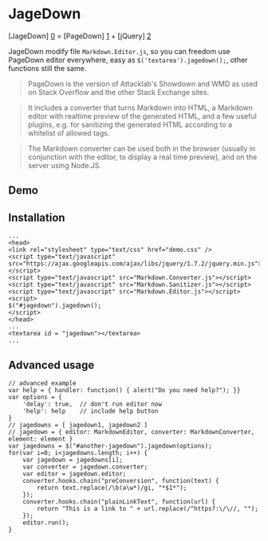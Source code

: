 JageDown
========

[JageDown] [0] = [PageDown] [1] + [jQuery] [2]

JageDown modify file `Markdown.Editor.js`, so you can freedom use PageDown editor everywhere, easy as `$('textarea').jagedown();`, other functions still the same.

> PageDown is the version of Attacklab's Showdown and WMD as used on Stack Overflow and the other Stack Exchange sites.

> It includes a converter that turns Markdown into HTML, a Markdown editor with realtime preview of the generated HTML, and a few useful plugins, e.g. for sanitizing the generated HTML according to a whitelist of allowed tags.

> The Markdown converter can be used both in the browser (usually in conjunction with the editor, to display a real time preview), and on the server using Node.JS.

## Demo


## Installation

    ...
    <head>
    <link rel="stylesheet" type="text/css" href="demo.css" />
    <script type="text/javascript" src="https://ajax.googleapis.com/ajax/libs/jquery/1.7.2/jquery.min.js"></script>
    <script type="text/javascript" src="Markdown.Converter.js"></script>
    <script type="text/javascript" src="Markdown.Sanitizer.js"></script>
    <script type="text/javascript" src="Markdown.Editor.js"></script>
    <script>
    $("#jagedown").jagedown();
    </script>
    </head>
    ...
    <textarea id = "jagedown"></textarea>
    ...

## Advanced usage
    // advanced example
    var help = { handler: function() { alert("Do you need help?"); }}
    var options = {
        'delay': true,  // don't run editor now
        'help': help    // include help button
    }
    // jagedowns = [ jagedown1, jagedown2 ]
    // jagedown = { editor: MarkdownEditor, converter: MarkdownConverter, element: element }
    var jagedowns = $("#another-jagedown").jagedown(options);
    for(var i=0; i<jagedowns.length; i++) {
        var jagedown = jagedowns[i];
        var converter = jagedown.converter;
        var editor = jagedown.editor;
        converter.hooks.chain("preConversion", function(text) {
            return text.replace(/\b(a\w*)/gi, "*$1*");
        });
        converter.hooks.chain("plainLinkText", function(url) {
            return "This is a link to " + url.replace(/^https?:\/\//, "");
        });
        editor.run();
    }


[0]: http://olragon.com/jagedown
[1]: http://pagedown.googlecode.com
[2]: http://jquery.com